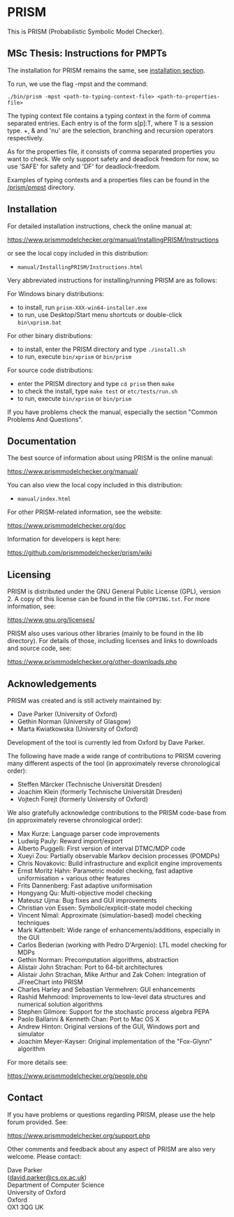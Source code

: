 # PRISM

This is PRISM (Probabilistic Symbolic Model Checker).

## MSc Thesis: Instructions for PMPTs

The installation for PRISM remains the same, see [installation section](installation).

To run, we use the flag -mpst and the command:

`./bin/prism -mpst <path-to-typing-context-file> <path-to-properties-file>`

The typing context file contains a typing context in the form of comma separated entries.
Each entry is of the form s\[p\]:T, where T is a session type. 
+, & and 'nu' are the selection, branching and recursion operators respectively. 

As for the properties file, it consists of comma separated properties you want to check. 
We only support safety and deadlock freedom for now, so use 'SAFE' for safety and 'DF' for deadlock-freedom.

Examples of typing contexts and a properties files can be found in the [/prism/pmpst](/prism/pmpst) directory.


## Installation <a id='installation'></a>

For detailed installation instructions, check the online manual at:

  https://www.prismmodelchecker.org/manual/InstallingPRISM/Instructions
  
or see the local copy included in this distribution:

 * `manual/InstallingPRISM/Instructions.html`

Very abbreviated instructions for installing/running PRISM are as follows:

For Windows binary distributions:

 * to install, run `prism-XXX-win64-installer.exe`
 * to run, use Desktop/Start menu shortcuts or double-click `bin\xprism.bat`

For other binary distributions:

 * to install, enter the PRISM directory and type `./install.sh`
 * to run, execute `bin/xprism` or `bin/prism`

For source code distributions:

 * enter the PRISM directory and type `cd prism` then `make`
 * to check the install, type `make test` or `etc/tests/run.sh`
 * to run, execute `bin/xprism` or `bin/prism`

If you have problems check the manual, especially the section "Common Problems And Questions".


## Documentation

The best source of information about using PRISM is the online manual:

  https://www.prismmodelchecker.org/manual/

You can also view the local copy included in this distribution:

  * `manual/index.html`

For other PRISM-related information, see the website:

  https://www.prismmodelchecker.org/doc

Information for developers is kept here:

  https://github.com/prismmodelchecker/prism/wiki

## Licensing

PRISM is distributed under the GNU General Public License (GPL), version 2.
A copy of this license can be found in the file `COPYING.txt`.
For more information, see:

  https://www.gnu.org/licenses/

PRISM also uses various other libraries (mainly to be found in the lib directory).
For details of those, including licenses and links to downloads and source code, see:

https://www.prismmodelchecker.org/other-downloads.php


## Acknowledgements

PRISM was created and is still actively maintained by:

 * Dave Parker (University of Oxford)
 * Gethin Norman (University of Glasgow)
 * Marta Kwiatkowska (University of Oxford) 

Development of the tool is currently led from Oxford by Dave Parker.

The following have made a wide range of contributions to
PRISM covering many different aspects of the tool
(in approximately reverse chronological order):

 * Steffen Märcker (Technische Universität Dresden)
 * Joachim Klein (formerly Technische Universität Dresden)
 * Vojtech Forejt (formerly University of Oxford)

We also gratefully acknowledge contributions to the PRISM code-base from
(in approximately reverse chronological order):

 * Max Kurze: Language parser code improvements
 * Ludwig Pauly: Reward import/export
 * Alberto Puggelli: First version of interval DTMC/MDP code
 * Xueyi Zou: Partially observable Markov decision processes (POMDPs)
 * Chris Novakovic: Build infrastructure and explicit engine improvements
 * Ernst Moritz Hahn: Parametric model checking, fast adaptive uniformisation + various other features
 * Frits Dannenberg: Fast adaptive uniformisation
 * Hongyang Qu: Multi-objective model checking
 * Mateusz Ujma: Bug fixes and GUI improvements
 * Christian von Essen: Symbolic/explicit-state model checking
 * Vincent Nimal: Approximate (simulation-based) model checking techniques
 * Mark Kattenbelt: Wide range of enhancements/additions, especially in the GUI
 * Carlos Bederian (working with Pedro D'Argenio): LTL model checking for MDPs
 * Gethin Norman: Precomputation algorithms, abstraction
 * Alistair John Strachan: Port to 64-bit architectures
 * Alistair John Strachan, Mike Arthur and Zak Cohen: Integration of JFreeChart into PRISM
 * Charles Harley and Sebastian Vermehren: GUI enhancements
 * Rashid Mehmood: Improvements to low-level data structures and numerical solution algorithms
 * Stephen Gilmore: Support for the stochastic process algebra PEPA
 * Paolo Ballarini & Kenneth Chan: Port to Mac OS X
 * Andrew Hinton: Original versions of the GUI, Windows port and simulator
 * Joachim Meyer-Kayser: Original implementation of the "Fox-Glynn" algorithm 

For more details see:

  https://www.prismmodelchecker.org/people.php


## Contact

If you have problems or questions regarding PRISM, please use the help forum provided. See:

  https://www.prismmodelchecker.org/support.php

Other comments and feedback about any aspect of PRISM are also very welcome. Please contact:

  Dave Parker  
  (david.parker@cs.ox.ac.uk)  
  Department of Computer Science  
  University of Oxford  
  Oxford  
  OX1 3QG
  UK
